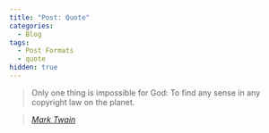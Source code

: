 ```yaml
---
title: "Post: Quote"
categories:
  - Blog
tags:
  - Post Formats
  - quote
hidden: true  
---
```


> Only one thing is impossible for God: To find any sense in any copyright law on the planet.
  
> <cite><a href="http://www.brainyquote.com/quotes/quotes/m/marktwain163473.html">Mark Twain</a></cite>
